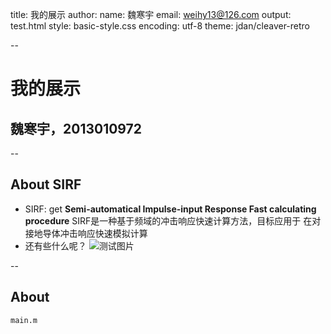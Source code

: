 title: 我的展示
author:
  name: 魏寒宇
  email: weihy13@126.com
output: test.html
style: basic-style.css
encoding: utf-8
theme: jdan/cleaver-retro

--
# 我的展示
## 魏寒宇，2013010972

--
## About SIRF


* SIRF: get **Semi-automatical Impulse-input Response Fast calculating procedure**
  SIRF是一种基于频域的冲击响应快速计算方法，目标应用于 在对接地导体冲击响应快速模拟计算
* 还有些什么呢？
![测试图片](~\SIRF\L型导体+末端+820\L型导体.png)  
  
--

## About 

```main.m```
